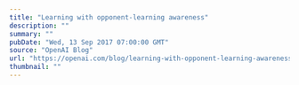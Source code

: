 ```yaml
---
title: "Learning with opponent-learning awareness"
description: ""
summary: ""
pubDate: "Wed, 13 Sep 2017 07:00:00 GMT"
source: "OpenAI Blog"
url: "https://openai.com/blog/learning-with-opponent-learning-awareness"
thumbnail: ""
---
```


